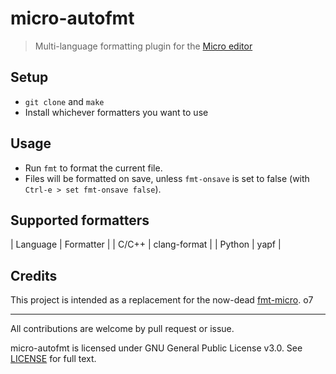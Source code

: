 # micro-autofmt

> Multi-language formatting plugin for the [Micro editor](https://github.com/zyedidia/micro)

## Setup

- `git clone` and `make`
- Install whichever formatters you want to use

## Usage

- Run `fmt` to format the current file.
- Files will be formatted on save, unless `fmt-onsave` is set to false (with `Ctrl-e > set fmt-onsave false`).

## Supported formatters

| Language | Formatter    |
| C/C++    | clang-format |
| Python   | yapf         |

## Credits

This project is intended as a replacement for the now-dead [fmt-micro](https://github.com/sum01/fmt-micro). o7

--- 

All contributions are welcome by pull request or issue.

micro-autofmt is licensed under GNU General Public License v3.0. See [LICENSE](../master/LICENSE) for full text.
